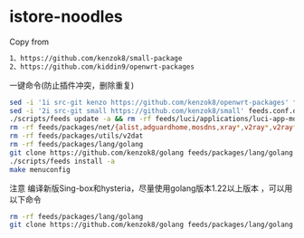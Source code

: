 # istore-noodles

Copy from
```bash
1、https://github.com/kenzok8/small-package
2、https://github.com/kiddin9/openwrt-packages
```

一键命令(防止插件冲突，删除重复)
```bash
sed -i '1i src-git kenzo https://github.com/kenzok8/openwrt-packages' feeds.conf.default
sed -i '2i src-git small https://github.com/kenzok8/small' feeds.conf.default
./scripts/feeds update -a && rm -rf feeds/luci/applications/luci-app-mosdns
rm -rf feeds/packages/net/{alist,adguardhome,mosdns,xray*,v2ray*,v2ray*,sing*,smartdns}
rm -rf feeds/packages/utils/v2dat
rm -rf feeds/packages/lang/golang
git clone https://github.com/kenzok8/golang feeds/packages/lang/golang
./scripts/feeds install -a 
make menuconfig
```
注意
编译新版Sing-box和hysteria，尽量使用golang版本1.22以上版本 ，可以用以下命令
```bash
rm -rf feeds/packages/lang/golang
git clone https://github.com/kenzok8/golang feeds/packages/lang/golang
```
